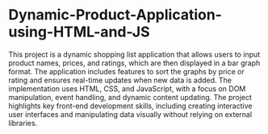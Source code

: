 # Dynamic-Product-Application-using-HTML-and-JS

This project is a dynamic shopping list application that allows users to input product names, prices, and ratings, which are then displayed in a bar graph format. The application includes features to sort the graphs by price or rating and ensures real-time updates when new data is added. The implementation uses HTML, CSS, and JavaScript, with a focus on DOM manipulation, event handling, and dynamic content updating. The project highlights key front-end development skills, including creating interactive user interfaces and manipulating data visually without relying on external libraries.






